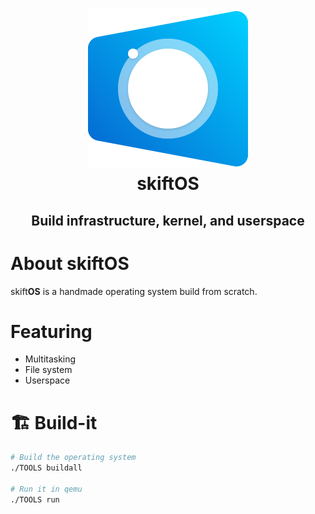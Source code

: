 
<h1 align="center">
<img src="doc/logo256.png">
<br>
skift<b>OS</b>
<br>
</h1>

<h2 align="center">Build infrastructure, kernel, and userspace</h2>

# About skift**OS**

skift**OS** is a handmade operating system build from scratch.

# Featuring

- Multitasking
- File system
- Userspace

# 🏗 Build-it

```sh
# Build the operating system
./TOOLS buildall

# Run it in qemu
./TOOLS run
```
